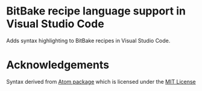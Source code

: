 # BitBake recipe language support in Visual Studio Code
Adds syntax highlighting to BitBake recipes in Visual Studio Code.

# Acknowledgements
Syntax derived from [Atom package](https://github.com/rleitner/language-bb) which is licensed under the [MIT License](https://github.com/rleitner/language-bb/blob/b0cc3c182c005bbf7a33fc973665bdca7f197685/LICENSE.md)
